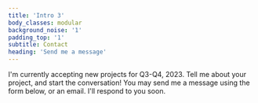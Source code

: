 ```yaml
---
title: 'Intro 3'
body_classes: modular
background_noise: '1'
padding_top: '1'
subtitle: Contact
heading: 'Send me a message'
---
```


I'm currently accepting new projects for Q3-Q4, 2023. Tell me about your project, and start the conversation! You may send me a message using the form below, or an email. I'll respond to you soon.
